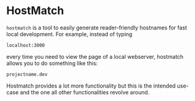 # HostMatch

`hostmatch` is a tool to easily generate reader-friendly hostnames for fast
local development. For example, instead of typing

`localhost:3000`

every time you need to view the page of a local webserver, hostmatch allows you
to do something like this:

`projectname.dev`

Hostmatch provides a lot more functionality but this is the intended use-case
and the one all other functionalities revolve around.
